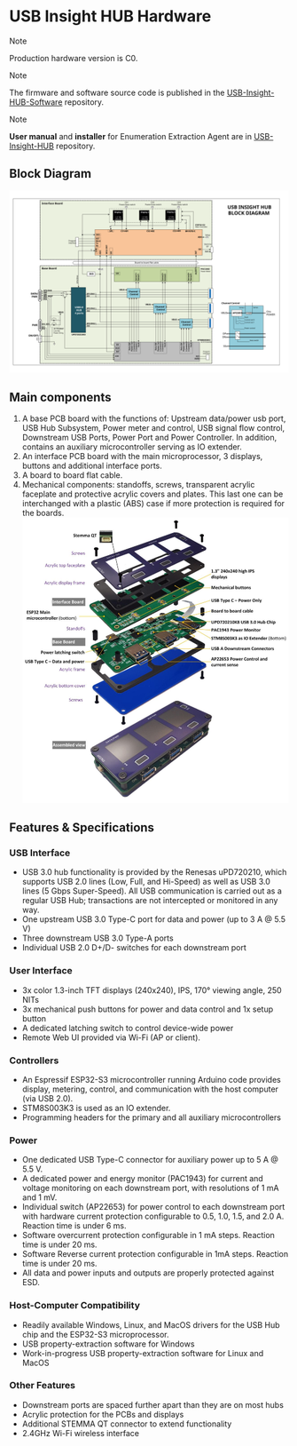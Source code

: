 # USB Insight HUB Hardware

>[!Note]
>Production hardware version is C0.

>[!Note]
>The firmware and software source code is published in the [USB-Insight-HUB-Software](https://github.com/Aeriosolutions/USB-Insight-HUB-Software) repository.

>[!Note]
>**User manual** and **installer** for Enumeration Extraction Agent are in [USB-Insight-HUB](https://github.com/Aeriosolutions/USB-Insight-HUB/tree/main) repository.

## Block Diagram
![Block Diagram](https://github.com/Aeriosolutions/USB-Insight-HUB-Hardware/blob/main/Images/Block%20Diagram%20B0%20landscape.svg)
## Main components
1.	A base PCB board with the functions of: Upstream data/power usb port, USB Hub Subsystem, Power meter and control, USB signal flow control, Downstream USB Ports, Power Port and Power Controller. In addition, contains an auxiliary microcontroller serving as IO extender.
2.	An interface PCB board with the main microprocessor, 3 displays, buttons and additional interface ports.
3.	A board to board flat cable.
4.	Mechanical components: standoffs, screws, transparent acrylic faceplate and protective acrylic covers and plates. This last one can be interchanged with a plastic (ABS) case if more protection is required for the boards.
![Exploded View](https://github.com/Aeriosolutions/USB-Insight-HUB-Hardware/blob/main/Images/Exploded%20view%20C%20s.jpg)

## Features & Specifications
### USB Interface

- USB 3.0 hub functionality is provided by the Renesas uPD720210, which supports USB 2.0 lines (Low, Full, and Hi-Speed) as well as USB 3.0 lines (5 Gbps Super-Speed). All USB communication is carried out as a regular USB Hub; transactions are not intercepted or monitored in any way.
- One upstream USB 3.0 Type-C port for data and power (up to 3 A @ 5.5 V)
- Three downstream USB 3.0 Type-A ports
- Individual USB 2.0 D+/D- switches for each downstream port
### User Interface
- 3x color 1.3-inch TFT displays (240x240), IPS, 170° viewing angle, 250 NITs
- 3x mechanical push buttons for power and data control and 1x setup button
- A dedicated latching switch to control device-wide power
- Remote Web UI provided via Wi-Fi (AP or client).
### Controllers
- An Espressif ESP32-S3 microcontroller running Arduino code provides display, metering, control, and communication with the host computer (via USB 2.0).
- STM8S003K3 is used as an IO extender.
- Programming headers for the primary and all auxiliary microcontrollers
### Power
- One dedicated USB Type-C connector for auxiliary power up to 5 A @ 5.5 V.
- A dedicated power and energy monitor (PAC1943) for current and voltage monitoring on each downstream port, with resolutions of 1 mA and 1 mV.
- Individual switch (AP22653) for power control to each downstream port with hardware current protection configurable to 0.5, 1.0, 1.5, and 2.0 A. Reaction time is under 6 ms.
- Software overcurrent protection configurable in 1 mA steps. Reaction time is under 20 ms.
- Software Reverse current protection configurable in 1mA steps. Reaction time is under 20 ms.
- All data and power inputs and outputs are properly protected against ESD.
### Host-Computer Compatibility
- Readily available Windows, Linux, and MacOS drivers for the USB Hub chip and the ESP32-S3 microprocessor.
- USB property-extraction software for Windows
- Work-in-progress USB property-extraction software for Linux and MacOS
### Other Features
- Downstream ports are spaced further apart than they are on most hubs
- Acrylic protection for the PCBs and displays
- Additional STEMMA QT connector to extend functionality
- 2.4GHz Wi-Fi wireless interface
